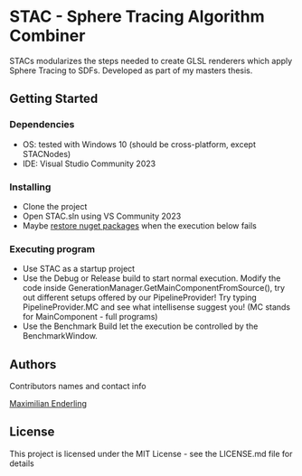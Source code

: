 # STAC - Sphere Tracing Algorithm Combiner

STACs modularizes the steps needed to create GLSL renderers which apply Sphere Tracing to SDFs. Developed as part of my masters thesis.


## Getting Started

### Dependencies

* OS: tested with Windows 10 (should be cross-platform, except STACNodes)
* IDE: Visual Studio Community 2023

### Installing

* Clone the project
* Open STAC.sln using VS Community 2023
* Maybe [restore nuget packages](https://stackoverflow.com/questions/27895504/how-do-i-enable-nuget-package-restore-in-visual-studio) when the execution below fails

### Executing program

* Use STAC as a startup project
* Use the Debug or Release build to start normal execution. Modify the code inside GenerationManager.GetMainComponentFromSource(), try out different setups offered by our PipelineProvider! Try typing PipelineProvider.MC and see what intellisense suggest you! (MC stands for MainComponent - full programs)
* Use the Benchmark Build let the execution be controlled by the BenchmarkWindow.

## Authors

Contributors names and contact info

[Maximilian Enderling](https://github.com/BMI24)

## License

This project is licensed under the MIT License - see the LICENSE.md file for details
